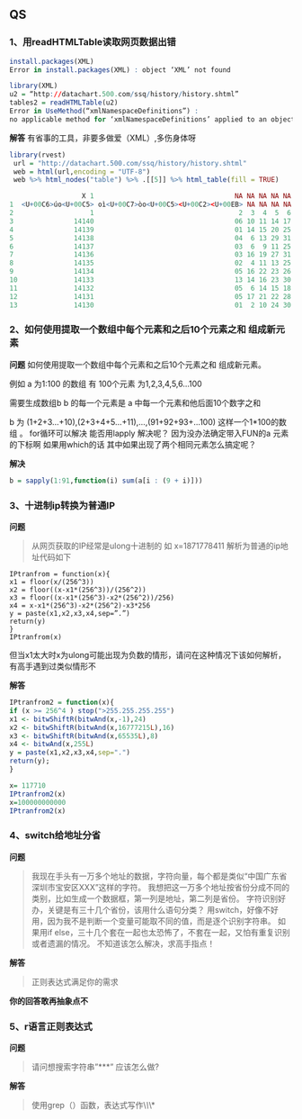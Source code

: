 ## QS ##
### 1、用readHTMLTable读取网页数据出错 ###

```r
install.packages(XML)
Error in install.packages(XML) : object ‘XML’ not found

library(XML)
u2 = “http://datachart.500.com/ssq/history/history.shtml”
tables2 = readHTMLTable(u2)
Error in UseMethod(“xmlNamespaceDefinitions”) :
no applicable method for ‘xmlNamespaceDefinitions’ applied to an object of class “NULL”

```

**解答**
有省事的工具，非要多做爱（XML）,多伤身体呀

```r
library(rvest)
 url = "http://datachart.500.com/ssq/history/history.shtml"
 web = html(url,encoding = "UTF-8")
 web %>% html_nodes("table") %>% .[[5]] %>% html_table(fill = TRUE)
```
```r
                  X 1                                   NA NA NA NA NA    NA                            NA
1  <U+00C6>úo<U+00C5> oì<U+00C7>òo<U+00C5><U+00C2><U+00EB> NA NA NA NA  <NA>            à<U+00B6><U+00C7>ò
2                   1                                    2  3  4  5  6 ×￠êy <U+00BD>±<U+00BD>e(<U+00D4>a)
3               14140                                   06 10 11 14 17    33                            06
4               14139                                   01 14 15 20 25    29                            11
5               14138                                   04  6 13 29 31    33                            13
6               14137                                   03  6  9 11 25    29                            09
7               14136                                   03 16 19 27 31    32                            10
8               14135                                   02  4 11 13 25    33                            01
9               14134                                   05 16 22 23 26    28                            02
10              14133                                   13 14 16 23 30    31                            13
11              14132                                   05  6 14 15 18    33                            08
12              14131                                   05 17 21 22 28    32                            14
13              14130                                   01  2 10 24 30    33                            10
```

### 2、如何使用提取一个数组中每个元素和之后10个元素之和 组成新元素 ###
**问题**
如何使用提取一个数组中每个元素和之后10个元素之和 组成新元素。

例如 a 为1:100 的数组 有 100个元素 为1,2,3,4,5,6…100

需要生成数组b b 的每一个元素是 a 中每一个元素和他后面10个数字之和

b 为 (1+2+3…+10),(2+3+4+5…+11),…,(91+92+93+…100) 这样一个1*100的数组 。
for循环可以解决 能否用lapply 解决呢？ 因为没办法确定带入FUN的a 元素的下标啊 如果用which的话 其中如果出现了两个相同元素怎么搞定呢？

**解决**
```r
b = sapply(1:91,function(i) sum(a[i : (9 + i)]))
```

### 3、十进制ip转换为普通IP ###

**问题**
>从网页获取的IP经常是ulong十进制的 如
x=1871778411
解析为普通的ip地址代码如下
```{r}
IPtranfrom = function(x){
x1 = floor(x/(256^3))
x2 = floor((x-x1*(256^3))/(256^2))
x3 = floor((x-x1*(256^3)-x2*(256^2))/256)
x4 = x-x1*(256^3)-x2*(256^2)-x3*256
y = paste(x1,x2,x3,x4,sep=”.”)
return(y)
}
IPtranfrom(x)
```
但当x1太大时x为ulong可能出现为负数的情形，请问在这种情况下该如何解析，有高手遇到过类似情形不

**解答**
```r
IPtranfrom2 = function(x){
if (x >= 256^4 ) stop(">255.255.255.255")
x1 <- bitwShiftR(bitwAnd(x,-1),24)
x2 <- bitwShiftR(bitwAnd(x,16777215L),16)
x3 <- bitwShiftR(bitwAnd(x,65535L),8)
x4 <- bitwAnd(x,255L)
y = paste(x1,x2,x3,x4,sep=".")
return(y);
}

x= 117710
IPtranfrom2(x)
x=100000000000
IPtranfrom2(x)
```

### 4、switch给地址分省 ###

**问题**

>我现在手头有一万多个地址的数据，字符向量，每个都是类似“中国广东省深圳市宝安区XXX”这样的字符。
我想把这一万多个地址按省份分成不同的类别，比如生成一个数据框，第一列是地址，第二列是省份。
字符识别好办，关键是有三十几个省份，该用什么语句分类？
用switch，好像不好用，因为我不是判断一个变量可能取不同的值，而是逐个识别字符串。
如果用if else，三十几个套在一起也太恐怖了，不套在一起，又怕有重复识别或者遗漏的情况。
不知道该怎么解决，求高手指点！

**解答**

>正则表达式满足你的需求

**你的回答敢再抽象点不**

### 5、r语言正则表达式 ###

**问题**
>请问想搜索字符串”***” 应该怎么做?

**解答**
>使用grep（）函数，表达式写作\\*\\*\\*